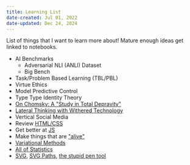 ```yaml
---
title: Learning List
date-created: Jul 01, 2022
date-updated: Dec 24, 2024
---
```


List of things that I want to learn more about! Mature enough ideas get linked to notebooks.

- AI Benchmarks
  - Adversarial NLI (ANLI) Dataset
  - Big Bench
- Task/Problem Based Learning (TBL/PBL)
- Virtue Ethics
- Model Predictive Control
- Type Type Identity Theory
- [On Chomsky: A "Study in Total Depravity"](http://bactra.org/chomsky.html)
- [Lateral Thinking with Withered Technology](https://en.wikipedia.org/wiki/Gunpei_Yokoi#Lateral_Thinking_with_Withered_Technology)
- Vertical Social Media
- Review [HTML/CSS](https://internetingishard.netlify.app/)
- Get better at [JS](https://eloquentjavascript.net/)
- Make things that are ["alive"](https://natureofcode.com/)
- [Variational Methods](https://blog.evjang.com/2016/08/variational-bayes.html)
- [All of Statistics](https://egrcc.github.io/docs/math/all-of-statistics.pdf)
- [SVG](https://svg-tutorial.com/), [SVG Paths](https://www.nan.fyi/svg-paths), [the stupid pen tool](https://bezier.method.ac/)
